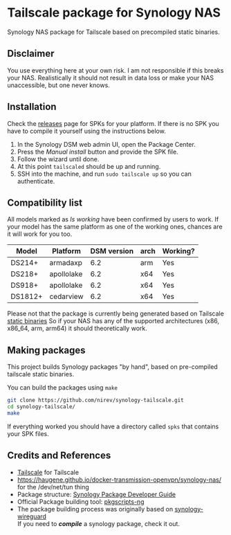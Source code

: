 # Tailscale package for Synology NAS

Synology NAS package for Tailscale based on precompiled static binaries.

## Disclaimer

You use everything here at your own risk. I am not responsible if this
breaks your NAS. Realistically it should not result in data loss or make
your NAS unaccessible, but one never knows.

## Installation

Check the [releases](https://github.com/nirev/synology-tailscale/releases)
page for SPKs for your platform. If there is no SPK you have to compile
it yourself using the instructions below.

1.  In the Synology DSM web admin UI, open the Package Center.
2.  Press the *Manual install* button and provide the SPK file.
3.  Follow the wizard until done.
4.  At this point `tailscaled` should be up and running.
5.  SSH into the  machine, and run `sudo tailscale up` so you can authenticate.

## Compatibility list

All models marked as *Is working* have been confirmed by users to work. If
your model has the same platform as one of the working ones, chances are
it will work for you too.

| Model   | Platform   | DSM version | arch | Working? |
| ------- | ---------- | ----------- | ---- | -------- |
| DS214+  | armadaxp   | 6.2         | arm  | Yes      |
| DS218+  | apollolake | 6.2         | x64  | Yes      |
| DS918+  | apollolake | 6.2         | x64  | Yes      |
| DS1812+ | cedarview  | 6.2         | x64  | Yes      |


Please not that the package is currently being generated based on
Tailscale [static binaries](https://pkgs.tailscale.com/stable/#static)
So if your NAS has any of the supported architectures (x86, x86_64, arm, arm64)
it should theoretically work.


## Making packages

This project builds Synology packages "by hand", based on pre-compiled tailscale static binaries.

You can build the packages using `make`
```bash
git clone https://github.com/nirev/synology-tailscale.git
cd synology-tailscale/
make
```
If everything worked you should have a directory called `spks` that
contains your SPK files.

## Credits and References

- [Tailscale](https://github.com/tailscale) for Tailscale
- https://haugene.github.io/docker-transmission-openvpn/synology-nas/ for the /dev/net/tun thing
- Package structure: [Synology Package Developer Guide](https://help.synology.com/developer-guide/index.html)
- Official Package building tool: [pkgscripts-ng](https://github.com/SynologyOpenSource/pkgscripts-ng)
- The package building process was originally based on [synology-wireguard](https://github.com/runfalk/synology-wireguard) \
If you need to _**compile**_ a synology package, check it out.
